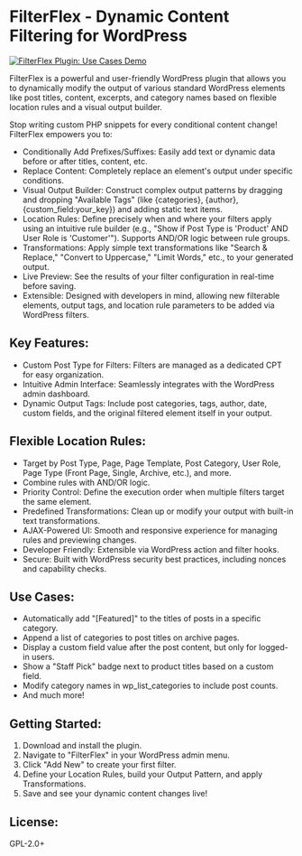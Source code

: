 # FilterFlex - Dynamic Content Filtering for WordPress

[![FilterFlex Plugin: Use Cases Demo](https://img.youtube.com/vi/bP8EjaLEYKw/hqdefault.jpg)](https://www.youtube.com/watch?v=bP8EjaLEYKw)

FilterFlex is a powerful and user-friendly WordPress plugin that allows you to dynamically modify the output of various standard WordPress elements like post titles, content, excerpts, and category names based on flexible location rules and a visual output builder.

Stop writing custom PHP snippets for every conditional content change! FilterFlex empowers you to:

* Conditionally Add Prefixes/Suffixes: Easily add text or dynamic data before or after titles, content, etc.
* Replace Content: Completely replace an element's output under specific conditions.
* Visual Output Builder: Construct complex output patterns by dragging and dropping "Available Tags" (like {categories}, {author}, {custom_field:your_key}) and adding static text items.
* Location Rules: Define precisely when and where your filters apply using an intuitive rule builder (e.g., "Show if Post Type is 'Product' AND User Role is 'Customer'"). Supports AND/OR logic between rule groups.
* Transformations: Apply simple text transformations like "Search & Replace," "Convert to Uppercase," "Limit Words," etc., to your generated output.
* Live Preview: See the results of your filter configuration in real-time before saving.
* Extensible: Designed with developers in mind, allowing new filterable elements, output tags, and location rule parameters to be added via WordPress filters.

## Key Features:

* Custom Post Type for Filters: Filters are managed as a dedicated CPT for easy organization.
* Intuitive Admin Interface: Seamlessly integrates with the WordPress admin dashboard.
* Dynamic Output Tags: Include post categories, tags, author, date, custom fields, and the original filtered element itself in your output.

## Flexible Location Rules:

* Target by Post Type, Page, Page Template, Post Category, User Role, Page Type (Front Page, Single, Archive, etc.), and more.
* Combine rules with AND/OR logic.
* Priority Control: Define the execution order when multiple filters target the same element.
* Predefined Transformations: Clean up or modify your output with built-in text transformations.
* AJAX-Powered UI: Smooth and responsive experience for managing rules and previewing changes.
* Developer Friendly: Extensible via WordPress action and filter hooks.
* Secure: Built with WordPress security best practices, including nonces and capability checks.

## Use Cases:

* Automatically add "[Featured]" to the titles of posts in a specific category.
* Append a list of categories to post titles on archive pages.
* Display a custom field value after the post content, but only for logged-in users.
* Show a "Staff Pick" badge next to product titles based on a custom field.
* Modify category names in wp_list_categories to include post counts.
* And much more!

## Getting Started:

1. Download and install the plugin.
2. Navigate to "FilterFlex" in your WordPress admin menu.
3. Click "Add New" to create your first filter.
4. Define your Location Rules, build your Output Pattern, and apply Transformations.
5. Save and see your dynamic content changes live!

## License:
GPL-2.0+
